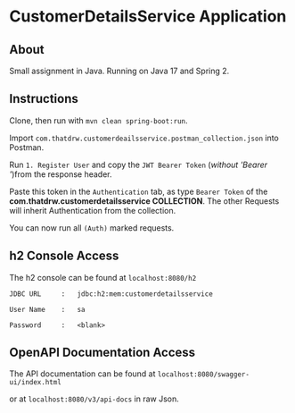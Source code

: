 # CustomerDetailsService Application
## About
Small assignment in Java.
Running on Java 17 and Spring 2.

## Instructions
Clone, then run with `mvn clean spring-boot:run`.

Import `com.thatdrw.customerdeailsservice.postman_collection.json` into Postman.

Run `1. Register User` and copy the `JWT Bearer Token` (_without 'Bearer '_)from the response header.

Paste this token in the `Authentication` tab, as type `Bearer Token` of the **com.thatdrw.customerdetailsservice COLLECTION**. The other Requests will inherit Authentication from the collection.

You can now run all `(Auth)` marked requests.

## h2 Console Access
The h2 console can be found at `localhost:8080/h2`

`JDBC URL     :   jdbc:h2:mem:customerdetailsservice`

`User Name    :   sa                                `

`Password     :   <blank>                           `

## OpenAPI Documentation Access
The API documentation can be found at `localhost:8080/swagger-ui/index.html`

or at `localhost:8080/v3/api-docs` in raw Json.